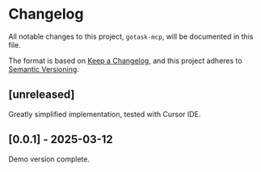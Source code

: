 # Changelog

All notable changes to this project, `gotask-mcp`, will be documented in this file.

The format is based on [Keep a Changelog](https://keepachangelog.com/en/1.1.0/),
and this project adheres to [Semantic Versioning](https://semver.org/spec/v2.0.0.html).

## [unreleased]

Greatly simplified implementation, tested with Cursor IDE.

## [0.0.1] - 2025-03-12

Demo version complete.
